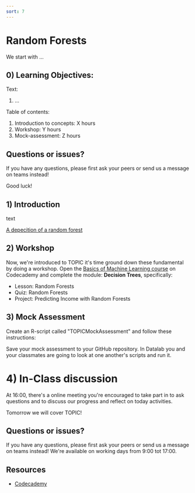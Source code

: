 ```yaml
---
sort: 7
---
```


# Random Forests

We start with ...

## 0) Learning Objectives:
Text:
1. ...

Table of contents:
1. Introduction to concepts: X hours
2. Workshop: Y hours
3. Mock-assessment: Z hours


## Questions or issues?
If you have any questions, please first ask your peers or send us a message on teams instead!


Good luck!


## 1) Introduction
text

[A depecition of a random forest](https://static.wikia.nocookie.net/lotr/images/0/01/Huorns1.JPG/revision/latest?cb=20160318123950)

## 2) Workshop
Now, we're introduced to TOPIC it's time ground down these fundamental by doing a workshop. Open the [Basics of Machine Learning course](https://www.codecademy.com/learn/machine-learning) on Codecademy and complete the module: **Decision Trees**, specifically:
- Lesson: Random Forests
- Quiz: Random Forests
- Project: Predicting Income with Random Forests


## 3) Mock Assessment

Create an R-script called "TOPICMockAssessment" and follow these instructions:



Save your mock assessment to your GitHub repository. In Datalab you and your classmates are going to look at one another's scripts and run it.


# 4)  In-Class discussion
At 16:00, there's a online meeting you're encouraged to take part in to ask questions and to discuss our progress and reflect on today activities.

Tomorrow we will cover TOPIC!

## Questions or issues?
If you have any questions, please first ask your peers or send us a message on teams instead! We're available on working days from 9:00 tot 17:00.

## Resources
- [Codecademy](https://www.codecademy.com/learn/machine-learning)
